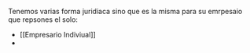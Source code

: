 
Tenemos varias forma juridiaca sino que es la misma para su emrpesaio que repsones el solo:

- [[Empresario Indiviual]]
- 